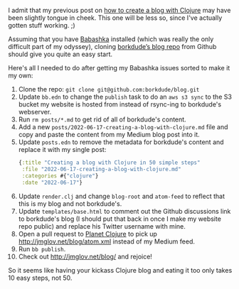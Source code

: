 I admit that my previous post on [how to create a blog with
Clojure](2022-06-17-creating-a-blog-with-clojure.html) may have been slightly
tongue in cheek. This one will be less so, since I've actually gotten stuff
working. ;)

Assuming that you have [Babashka](https://github.com/babashka/babashka)
installed (which was really the only difficult part of my odyssey), cloning
[borkdude’s blog repo](https://github.com/borkdude/blog) from Github should give
you quite an easy start.

Here's all I needed to do after getting my Babashka issues sorted to make it my own:

1. Clone the repo: `git clone git@github.com:borkdude/blog.git`
2. Update `bb.edn` to change the `publish` task to do an `aws s3 sync` to the S3
   bucket my website is hosted from instead of rsync-ing to borkdude's webserver.
3. Run `rm posts/*.md` to get rid of all of borkdude's content.
4. Add a new `posts/2022-06-17-creating-a-blog-with-clojure.md` file and copy and
   paste the content from my Medium blog post into it.
5. Update `posts.edn` to remove the metadata for borkdude's content and replace
   it with my single post:
   ``` clojure
   {:title "Creating a blog with Clojure in 50 simple steps"
    :file "2022-06-17-creating-a-blog-with-clojure.md"
    :categories #{"clojure"}
    :date "2022-06-17"}
   ```
6. Update `render.clj` and change `blog-root` and `atom-feed` to reflect that
   this is my blog and not borkdude's.
7. Update `templates/base.html` to comment out the Github discussions link to
   borkdude's blog (I should put that back in once I make my website repo public)
   and replace his Twitter username with mine.
8. Open a pull request to [Planet
   Clojure](https://github.com/ghoseb/planet.clojure) to pick up
   http://jmglov.net/blog/atom.xml instead of my Medium feed.
9. Run `bb publish`.
10. Check out http://jmglov.net/blog/ and rejoice!

So it seems like having your kickass Clojure blog and eating it too only takes
10 easy steps, not 50.
